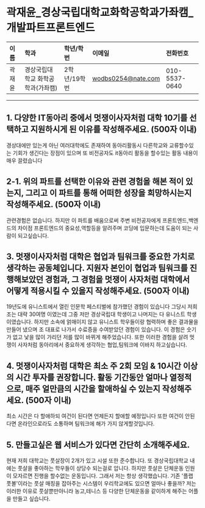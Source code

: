 # 곽재윤_경상국립대학교화학공학과가좌캠_개발파트프론트엔드

|이름|학과|학년/학번|이메일|전화번호
|:-|:-|:-|:-|:-|
|곽재윤|경상국립대학교 화학공학과(가좌캠)|2학년/19학번|wodbs0254@nate.com|010-5537-0640|

---
## 1. 다양한 IT동아리 중에서 멋쟁이사자처럼 대학 10기를 선택하고 지원하시게 된 이유를 작성해주세요. (500자 이내)
경상대에만 있는게 아닌 여러대학에도 존재하여
동아리활동시 다른학교와 교류할수있는 기회가 생긴다는 장점이 있으며 또 비전공자도 it동아리 활동을 할수있는 
활동 내용이 매우 끌렸습니다

## 2-1. 위의 파트를 선택한 이유와 관련 경험을 해본 적이 있는지, 그리고 이 파트를 통해 어떠한 성장을 희망하시는지 작성해주세요. (500자 이내)
관련경험은 없습니다. 하지만 이 파트를 배움으로써
주변 비전공자에게 프론트엔드,백엔드의 차이점 
프론트엔드의 중요성,역할등을 알려주며 코딩에 입문하는데 도움이 되는 사람이 되고싶습니다.

## 3. 멋쟁이사자처럼 대학은 협업과 팀워크를 중요한 가치로 생각하는 공동체입니다. 지원자 본인이 협업과 팀워크를 진행해보았던 경험과, 그 경험을 멋쟁이 사자처럼 대학에서 어떻게 적용시킬 수 있을지 작성해주세요. (500자 이내)
19년도에 유니스트에서 열린 인문학 페스티벌에 참가했던 경험이 있습니다 그당시 저희 조는 대략 30여명 이였는데 그중 저만 경상국립대 학생이고 나머지는 다 유니스트 학생이였습니다. 하지만 소속에 얽매이지 않고 유니스트 학우들이랑 협력하며 좋은 결과물을 만들어 냈으며
조 대표로 나가서 수료증을 수여받았던 경험이 있습니다.
이 경험은 숫기가 없고 낯을 많이 가리던 저를 많이 바뀌게 해주었습니다. 또한 이러한 경험을 살려 멋쟁이 사자처럼 동아리에서 중요하게 생각하는 협업,팀워크에 이바지 하고싶습니다.

## 4. 멋쟁이사자처럼 대학은 최소 주 2회 모임 & 10시간 이상의 시간 투자를 권장합니다. 활동 기간동안 얼마나 열정적으로, 매주 얼만큼의 시간을 할애하실 수 있는지 작성해주세요. (500자 이내)
최소 시간은 다 할애하되 여건이 된다면 언제든지 할애할 예정입니다 또한 여건이 안된다면 온라인으로라도 소통하며 팀워크에 해가 가지 않게할것입니다.

## 5. 만들고싶은 웹 서비스가 있다면 간단히 소개해주세요.
현재 저희 대학교는 풋살장이 2개가 있고 시설 또한 준수합니다. 또 경상국립대학교 내에는 풋살을 좋아하는 학우들이 상당수 되는걸로 압니다. 하지만 풋살은 단체운동 인원이 모자르면 진행을 할수없는 운동입니다.
그래서 저는 항상 생각했습니다. 기존 '플랩 풋볼'이라는 풋살 매칭을 잡아주는 시스템이 우리학교에도 있으면 얼마나 좋을까?  저는 이러한 이유로 풋살뿐만아니라 농고,테니스 등 다양한 단체운동을 같이하게 해주는 어플을 
만들고 싶습니다.

